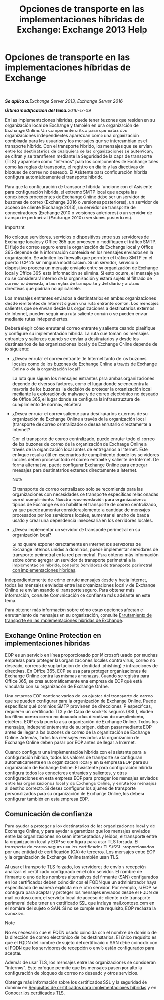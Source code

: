 ﻿---
title: 'Opciones de transporte en las implementaciones híbridas de Exchange: Exchange 2013 Help'
TOCTitle: Opciones de transporte en las implementaciones híbridas de Exchange
ms:assetid: da605a78-5429-4de8-8b04-bc4c45a41ba1
ms:mtpsurl: https://technet.microsoft.com/es-es/library/JJ659055(v=EXCHG.150)
ms:contentKeyID: 49895009
ms.date: 01/10/2018
mtps_version: v=EXCHG.150
ms.translationtype: HT
---

# Opciones de transporte en las implementaciones híbridas de Exchange

 

_<strong>Se aplica a:</strong>Exchange Server 2013, Exchange Server 2016_

_<strong>Última modificación del tema:</strong>2016-12-09_

En las implementaciones híbridas, puede tener buzones que residen en su organización local de Exchange y también en una organización de Exchange Online. Un componente crítico para que estas dos organizaciones independientes aparezcan como una organización combinada para los usuarios y los mensajes que se intercambian es el transporte híbrido. Con el transporte híbrido, los mensajes que se envían entre los destinatarios de cualquiera de las organizaciones se autentican, se cifran y se transfieren mediante la Seguridad de la capa de transporte (TLS) y aparecen como "internos" para los componentes de Exchange tales como las reglas de transporte, el registro en diario y las directivas de bloqueo de correo no deseado. El Asistente para configuración híbrida configura automáticamente el transporte híbrido.

Para que la configuración de transporte híbrida funcione con el Asistente para configuración híbrida, el extremo SMTP local que acepta las conexiones procedentes de Exchange Online debe ser un servidor de buzones de correo (Exchange 2016 o versiones posteriores), un servidor de acceso de cliente (Exchange 2013), un servidor de transporte de concentradores (Exchange 2010 o versiones anteriores) o un servidor de transporte perimetral (Exchange 2010 o versiones posteriores).


> [!IMPORTANT]
> No coloque servidores, servicios o dispositivos entre sus servidores de Exchange locales y Office 365 que procesen o modifiquen el tráfico SMTP. El flujo de correo seguro entre la organización de Exchange local y Office 365 depende de la información contenida en los mensajes enviados en la organización. Se admiten los firewalls que permiten el tráfico SMTP en el puerto TCP 25 sin ninguna modificación. Si un servidor, servicio o dispositivo procesa un mensaje enviado entre su organización de Exchange local y Office 365, esta información se elimina. Si esto ocurre, el mensaje ya no se considerará interno de la organización y estará sujeto al filtrado de correo no deseado, a las reglas de transporte y del diario y a otras directivas que podrían no aplicársele.



Los mensajes entrantes enviados a destinatarios en ambas organizaciones desde remitentes de Internet siguen una ruta entrante común. Los mensajes salientes que se envían desde las organizaciones a destinatarios externos de Internet, pueden seguir una ruta saliente común o se pueden enviar mediante rutas independientes.

Deberá elegir cómo enrutar el correo entrante y saliente cuando planifique y configure su implementación híbrida. La ruta que toman los mensajes entrantes y salientes cuando se envían a destinatarios y desde los destinatarios de las organizaciones local y de Exchange Online depende de lo siguiente:

  - ¿Desea enrutar el correo entrante de Internet tanto de los buzones locales como de los buzones de Exchange Online a través de Exchange Online o de la organización local?
    
    La ruta que siguen los mensajes entrantes para ambas organizaciones depende de diversos factores, como el lugar donde se encuentra la mayoría de los buzones, la decisión de proteger la organización local mediante la exploración de malware y de correo electrónico no deseado de Office 365, el lugar donde se configura la infraestructura de cumplimiento de normas, etcétera.

  - ¿Desea enrutar el correo saliente para destinatarios externos de su organización de Exchange Online a través de la organización local (transporte de correo centralizado) o desea enrutarlo directamente a Internet?
    
    Con el transporte de correo centralizado, puede enrutar todo el correo de los buzones de correo de la organización de Exchange Online a través de la organización local antes de entregarlos a Internet. Este enfoque resulta útil en escenarios de cumplimiento donde los servidores locales deben procesar todo el correo entrante y saliente de Internet. De forma alternativa, puede configurar Exchange Online para entregar mensajes para destinatarios externos directamente a Internet.
    

    > [!NOTE]
    > El transporte de correo centralizado solo se recomienda para las organizaciones con necesidades de transporte específicas relacionadas con el cumplimiento. Nuestra recomendación para organizaciones típicas de Exchange es no habilitar el transporte de correo centralizado, ya que puede aumentar considerablemente la cantidad de mensajes procesados por los servidores locales, aumentar el ancho de banda usado y crear una dependencia innecesaria en los servidores locales.



  - ¿Desea implementar un servidor de transporte perimetral en su organización local?
    
    Si no quiere exponer directamente en Internet los servidores de Exchange internos unidos a dominios, puede implementar servidores de transporte perimetral en la red perimetral. Para obtener más información sobre cómo agregar un servidor de transporte perimetral a la implementación híbrida, consulte [Servidores de transporte perimetral con implementaciones híbridas](edge-transport-servers-with-hybrid-deployments-exchange-2013-help.md).

Independientemente de cómo enrute mensajes desde y hacia Internet, todos los mensajes enviados entre las organizaciones local y de Exchange Online se envían usando el transporte seguro. Para obtener más información, consulte Comunicación de confianza más adelante en este tema.

Para obtener más información sobre cómo estas opciones afectan el enrutamiento de mensajes en su organización, consulte [Enrutamiento de transporte en las implementaciones híbridas de Exchange](transport-routing-in-exchange-hybrid-deployments-exchange-2013-help.md).

## Exchange Online Protection en implementaciones híbridas

EOP es un servicio en línea proporcionado por Microsoft usado por muchas empresas para proteger las organizaciones locales contra virus, correo no deseado, correos de suplantación de identidad (phishing) e infracciones de directivas. En Office 365, EOP se usa para proteger organizaciones de Exchange Online contra las mismas amenazas. Cuando se registra para Office 365, se crea automáticamente una empresa de EOP qué está vinculada con su organización de Exchange Online.

Una empresa EOP contiene varios de los ajustes del transporte de correo que se pueden configurar para la organización de Exchange Online. Puede especificar qué dominios SMTP provienen de direcciones IP específicas, requieren un certificado TLS y de Capa de sockets seguros (SSL), eluden los filtros contra correo no deseada o las directivas de cumplimiento, etcétera. EOP es la puerta a su organización de Exchange Online. Todos los mensajes, independientemente de su origen, deben pasar mediante EOP antes de llegar a los buzones de correo de la organización de Exchange Online. Además, todos los mensajes enviados a la organización de Exchange Online deben pasar por EOP antes de llegar a Internet.

Cuando configura una implementación híbrida con el asistente para la configuración híbrida, todos los valores de transporte se configuran automáticamente en la organización local y en la empresa EOP para su organización de Exchange Online. El asistente para configuración híbrida configura todos los conectores entrantes y salientes, y otras configuraciones en esta empresa EOP para proteger los mensajes enviados entre las organizaciones local y de Exchange Online, y enruta los mensajes al destino correcto. Si desea configurar los ajustes de transporte personalizados para su organización de Exchange Online, los deberá configurar también en esta empresa EOP.

## Comunicación de confianza

Para ayudar a proteger a los destinatarios de las organizaciones local y de Exchange Online, y para ayudar a garantizar que los mensajes enviados entre las organizaciones no sean interceptados y leídos, el transporte entre la organización local y EOP se configura para usar TLS forzada. El transporte de correo seguro usa los certificados TLS/SSL proporcionados por una entidad de certificación (CA) de terceros. Los mensajes entre EOP y la organización de Exchange Online también usan TLS.

Al usar el transporte TLS forzado, los servidores de envío y recepción analizan el certificado configurado en el otro servidor. El nombre de firmante o uno de los nombres alternativos del firmante (SAN) configurados en los certificados deben coincidir con el FQDN que un administrador haya especificado de manera explícita en el otro servidor. Por ejemplo, si EOP se configura para aceptar y proteger los mensajes enviados desde el FQDN de mail.contoso.com, el servidor local de acceso de cliente o de transporte perimetral debe tener un certificado SSL que incluya mail.contoso.com en el nombre del sujeto o SAN. Si no se cumple este requisito, EOP rechaza la conexión.


> [!NOTE]
> No es necesario que el FQDN usado coincida con el nombre de dominio de la dirección de correo electrónico de los destinatarios. El único requisito es que el FQDN del nombre de sujeto del certificado o SAN debe coincidir con el FQDN que los servidores de recepción o envío están configurados para aceptar.



Además de usar TLS, los mensajes entre las organizaciones se consideran "internos". Este enfoque permite que los mensajes pasen por alto la configuración de bloqueo de correo no deseado y otros servicios.

Obtenga más información sobre los certificados SSL y la seguridad de dominio en [Requisitos de certificados para implementaciones híbridas](certificate-requirements-for-hybrid-deployments-exchange-2013-help.md) y en [Conocer los certificados TLS](http://go.microsoft.com/fwlink/p/?linkid=187237).


